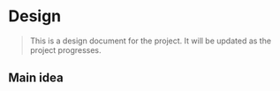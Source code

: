 # Design
> This is a design document for the project. It will be updated as the project progresses.

## Main idea


